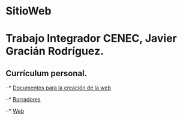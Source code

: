 # SitioWeb
# Trabajo Integrador CENEC, Javier Gracián Rodríguez.
 
 
## Currículum personal.


··* [Documentos para la creación de la web](../DOCS)


··* [Borradores](../Borradores)


··* [Web](../Web)
